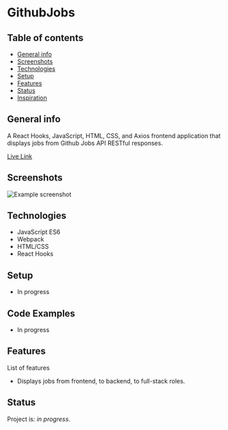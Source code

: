 # GithubJobs

## Table of contents
* [General info](#general-info)
* [Screenshots](#screenshots)
* [Technologies](#technologies)
* [Setup](#setup)
* [Features](#features)
* [Status](#status)
* [Inspiration](#inspiration)

## General info
A React Hooks, JavaScript, HTML, CSS, and Axios frontend application that displays jobs from Github Jobs API RESTful responses.

[Live Link]()

## Screenshots
![Example screenshot]()

## Technologies
* JavaScript ES6
* Webpack
* HTML/CSS
* React Hooks

## Setup
* In progress

## Code Examples
* In progress

## Features
List of features
* Displays jobs from frontend, to backend, to full-stack roles.

## Status
Project is: _in progress_. 
